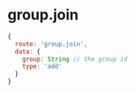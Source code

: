 # group.join
```js
{
  route: 'group.join',
  data: {
    group: String // the group id
    type: 'add'
  }
}
```
